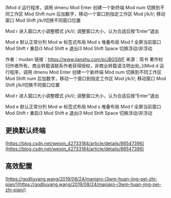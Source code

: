 [Mod d 运行程序，调用 dmenu
Mod Enter 创建一个新终端
Mod num 切换到不同工作区
Mod Shift num 后加数字，移动一个窗口到指定工作区
Mod j/k/l/; 移动窗口
Mod Shift j/k/l切换不同窗口位置

Mod r 进入窗口大小调整模式
j/k/l/; 调整窗口大小，认为合适后按“Enter”退出

Mod e 默认正常分列
Mod w 标签式布局
Mod s 堆叠布局
Mod f 全屏当前窗口
Mod Shift r 重启i3
Mod Shift e 退出i3
Mod Shift Space 切换浮动/非浮动

作者：mudan
链接：https://www.jianshu.com/p/JBGSWF
来源：简书
著作权归作者所有。商业转载请联系作者获得授权，非商业转载请注明出处。](Mod d 运行程序，调用 dmenu
Mod Enter 创建一个新终端
Mod num 切换到不同工作区
Mod Shift num 后加数字，移动一个窗口到指定工作区
Mod j/k/l/; 移动窗口
Mod Shift j/k/l切换不同窗口位置

Mod r 进入窗口大小调整模式
j/k/l/; 调整窗口大小，认为合适后按“Enter”退出

Mod e 默认正常分列
Mod w 标签式布局
Mod s 堆叠布局
Mod f 全屏当前窗口
Mod Shift r 重启i3
Mod Shift e 退出i3
Mod Shift Space 切换浮动/非浮动

## 更换默认终端

[https://blog.csdn.net/weixin_42733184/article/details/86547396](https://blog.csdn.net/weixin_42733184/article/details/86547396)

## 高效配置

[https://godliuyang.wang/2019/08/24/manjaro-i3wm-huan-jing-pei-zhi-pian/](https://godliuyang.wang/2019/08/24/manjaro-i3wm-huan-jing-pei-zhi-pian/)